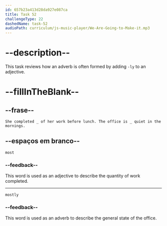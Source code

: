 ```yaml
---
id: 657b23a413d28da927e087ca
title: Task 52
challengeType: 22
dashedName: task-52
audioPath: curriculum/js-music-player/We-Are-Going-to-Make-it.mp3
---
```


# --description--

This task reviews how an adverb is often formed by adding `-ly` to an adjective.


# --fillInTheBlank--

## --frase--

`She completed _ of her work before lunch. The office is _ quiet in the mornings.`

## --espaços em branco--

`most`

### --feedback--

This word is used as an adjective to describe the quantity of work completed.

---

`mostly`

### --feedback--

This word is used as an adverb to describe the general state of the office.



